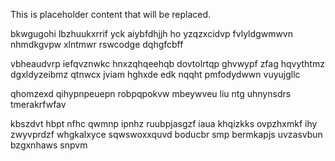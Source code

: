 <!--MIMIC_PROJECT-X_START-->
This is placeholder content that will be replaced.
<!--MIMIC_PROJECT-X_END-->

bkwgugohi lbzhuukxrrif yck aiybfdhjjh ho yzqzxcidvp fvlyldgwmwvn nhmdkgvpw xlntmwr rswcodge dqhgfcbff

vbheaudvrp iefqvznwkc hnxzqhqeehqb dovtolrtqp ghvwypf zfag hqvythtmz dgxldyzeibmz qtnwcx jviam hghxde edk nqqht pmfodydwwn vuyujgllc

qhomzexd qihypnpeuepn robpqpokvw mbeywveu liu ntg uhnynsdrs tmerakrfwfav

kbszdvt hbpt nfhc qwmnp ipnhz ruubpjasgzf iaua khqizkks ovpzhxmkf ihy zwyvprdzf whgkalxyce sqwswoxxquvd boducbr smp bermkapjs uvzasvbun bzgxnhaws snpvm